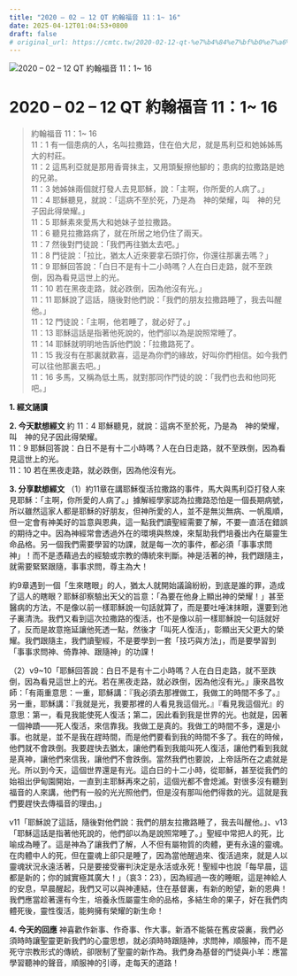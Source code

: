 ```yaml
---
title: "2020 – 02 – 12 QT 約翰福音 11：1~ 16"
date: 2025-04-12T01:04:53+0800
draft: false
# original_url: https://cmtc.tw/2020-02-12-qt-%e7%b4%84%e7%bf%b0%e7%a6%8f%e9%9f%b3-11%ef%bc%9a1-16
---
```


![2020 – 02 – 12 QT 約翰福音 11：1~ 16](/images/qt.jpg   "2020 – 02 – 12 QT 約翰福音 11：1~ 16")

# 2020 – 02 – 12 QT 約翰福音 11：1~ 16

> 約翰福音 11：1~ 16  
> 11：1 有一個患病的人，名叫拉撒路，住在伯大尼，就是馬利亞和她姊姊馬大的村莊。  
> 11：2 這馬利亞就是那用香膏抹主，又用頭髮擦他腳的；患病的拉撒路是她的兄弟。  
> 11：3 她姊妹兩個就打發人去見耶穌，說：「主啊，你所愛的人病了。」  
> 11：4 耶穌聽見，就說：「這病不至於死，乃是為　神的榮耀，叫　神的兒子因此得榮耀。」  
> 11：5 耶穌素來愛馬大和她妹子並拉撒路。  
> 11：6 聽見拉撒路病了，就在所居之地仍住了兩天。  
> 11：7 然後對門徒說：「我們再往猶太去吧。」  
> 11：8 門徒說：「拉比，猶太人近來要拿石頭打你，你還往那裏去嗎？」  
> 11：9 耶穌回答說：「白日不是有十二小時嗎？人在白日走路，就不至跌倒，因為看見這世上的光。  
> 11：10 若在黑夜走路，就必跌倒，因為他沒有光。」  
> 11：11 耶穌說了這話，隨後對他們說：「我們的朋友拉撒路睡了，我去叫醒他。」  
> 11：12 門徒說：「主啊，他若睡了，就必好了。」  
> 11：13 耶穌這話是指著他死說的，他們卻以為是說照常睡了。  
> 11：14 耶穌就明明地告訴他們說：「拉撒路死了。  
> 11：15 我沒有在那裏就歡喜，這是為你們的緣故，好叫你們相信。如今我們可以往他那裏去吧。」  
> 11：16 多馬，又稱為低土馬，就對那同作門徒的說：「我們也去和他同死吧。」

**1. 經文誦讀**

**2.  今天默想經文**
約 11：4 耶穌聽見，就說：這病不至於死，乃是為　神的榮耀，叫　神的兒子因此得榮耀。  
11：9 耶穌回答說：白日不是有十二小時嗎？人在白日走路，就不至跌倒，因為看見這世上的光。  
11：10 若在黑夜走路，就必跌倒，因為他沒有光。

**3. 分享默想經文**
（1）約11章在講耶穌復活拉撒路的事件，馬大與馬利亞打發人來見耶穌：「主啊，你所愛的人病了。」據解經學家認為拉撒路恐怕是一個長期病號，所以雖然這家人都是耶穌的好朋友，但神所愛的人，並不是無災無病、一帆風順，但一定會有神美好的旨意與恩典，這一點我們讀聖經需要了解，不要一直活在錯誤的期待之中。因為神經常會透過外在的環境與熬煉，來幫助我們培養出內在屬靈生命品格。另一個我們需要學習的功課，就是每一次的事件，都必須「事事求問神」！而不是憑藉過去的經驗或宗教的傳統來判斷。神是活著的神，我們跟隨主，就需要緊緊跟隨，事事求問，尊主為大！

約9章遇到一個「生來瞎眼」的人，猶太人就開始議論紛紛，到底是誰的罪，造成了這人的瞎眼？耶穌卻察驗出天父的旨意：「為要在他身上顯出神的榮耀！」甚至醫病的方法，不是像以前一樣耶穌說一句話就算了，而是要吐唾沫抹眼，還要到池子裏清洗。我們又看到這次拉撒路的復活，也不是像以前一樣耶穌說一句話就好了，反而是故意拖延讓他死透一點，然後才「叫死人復活」，彰顯出天父更大的榮耀。我們跟隨主，我們讀聖經，不是要學到一套「技巧與方法」，而是要學習到「事事求問神、倚靠神、跟隨神」的功課！

（2）v9\~10「耶穌回答說：白日不是有十二小時嗎？人在白日走路，就不至跌倒，因為看見這世上的光。若在黑夜走路，就必跌倒，因為他沒有光。」康來昌牧師：「有兩重意思：一重，耶穌講：『我必須去那裡做工，我做工的時間不多了。』另一重，耶穌講：『我就是光，我要那裡的人看見我這個光。』『看見我這個光』的意思：第一，看見我能使死人復活；第二，因此看到我是世界的光。也就是，因著一個神蹟——死人復活，來信靠我。我做工是真的。我做工的時間不多，還是小事。也就是，並不是我在趕時間，而是他們要看到我的時間不多了。我在的時候，他們就不會跌倒。我要趕快去猶太，讓他們看到我能叫死人復活，讓他們看到我就是真神，讓他們來信我，讓他們不會跌倒。當然我們也要說，上帝話所在之處就是光。所以到今天，這個世界還是有光。這白日的十二小時，從耶穌，甚至從我們的始祖出伊甸園開始，一直到主耶穌再來之前，這個光都不會熄滅。對很多沒有聽到福音的人來講，他們有一般的光光照他們，但是沒有那叫他們得救的光。這就是我們要趕快去傳福音的理由。」

v11「耶穌說了這話，隨後對他們說：我們的朋友拉撒路睡了，我去叫醒他。」、v13「耶穌這話是指著他死說的，他們卻以為是說照常睡了。」聖經中常把人的死，比喻成為睡了。這是神為了讓我們了解，人不但有屬物質的肉體，更有永遠的靈魂。在肉體中人的死，但在靈魂上卻只是睡了，因為當他醒過來、復活過來，就是人以靈魂狀況永遠活著，只是要接受審判決定是永活或永死！聖經中也說「每早晨，這都是新的；你的誠實極其廣大！」（哀3：23），因為經過一夜的睡眠，這是神給人的安息，早晨醒起，我們又可以與神連結，住在基督裏，有新的盼望，新的恩典！我們應當趁著還有今生，培養永恆屬靈生命的品格，多結生命的果子，好在我們肉體死後，靈性復活，能夠擁有榮耀的新生命！

**4. 今天的回應**
神喜歡作新事、作奇事、作大事。新酒不能裝在舊皮袋裏，我們必須時時讓聖靈更新我們的心靈思想，就必須時時跟隨神，求問神，順服神，而不是死守宗教形式的傳統，卻限制了聖靈的新作為。我們身為基督的門徒與小羊：應當學習聽神的聲音，順服神的引導，走每天的道路！
